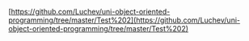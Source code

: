[https://github.com/Luchev/uni-object-oriented-programming/tree/master/Test%202](https://github.com/Luchev/uni-object-oriented-programming/tree/master/Test%202)

